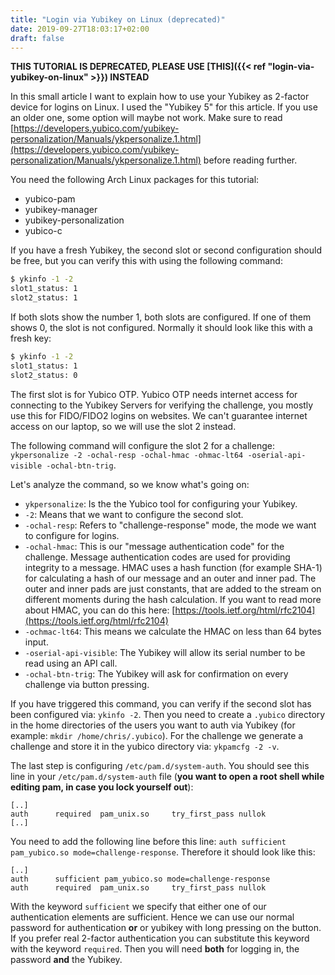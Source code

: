 ```yaml
---
title: "Login via Yubikey on Linux (deprecated)"
date: 2019-09-27T18:03:17+02:00
draft: false
---
```


**THIS TUTORIAL IS DEPRECATED, PLEASE USE [THIS]({{< ref "login-via-yubikey-on-linux" >}}) INSTEAD**

In this small article I want to explain how to use your Yubikey as 2-factor device for logins on Linux.
I used the "Yubikey 5" for this article. If you use an older one, some option will maybe not work.
Make sure to read [https://developers.yubico.com/yubikey-personalization/Manuals/ykpersonalize.1.html](https://developers.yubico.com/yubikey-personalization/Manuals/ykpersonalize.1.html) before reading further.

You need the following Arch Linux packages for this tutorial:

* yubico-pam
* yubikey-manager
* yubikey-personalization
* yubico-c

If you have a fresh Yubikey, the second slot or second configuration should be free, but you can verify this with using the following command:

```bash
$ ykinfo -1 -2
slot1_status: 1
slot2_status: 1
```

If both slots show the number 1, both slots are configured. If one of them shows 0, the slot is not configured. Normally it should look like this with a fresh key:

```bash
$ ykinfo -1 -2
slot1_status: 1
slot2_status: 0
```

The first slot is for Yubico OTP. Yubico OTP needs internet access for connecting to the Yubikey Servers for verifying the challenge, you mostly use this for FIDO/FIDO2 logins on websites. We can't guarantee internet access on our laptop, so we will use the slot 2 instead.

The following command will configure the slot 2 for a challenge: `ykpersonalize -2 -ochal-resp -ochal-hmac -ohmac-lt64 -oserial-api-visible -ochal-btn-trig`.

Let's analyze the command, so we know what's going on:

* `ykpersonalize`: Is the the Yubico tool for configuring your Yubikey.
* `-2`: Means that we want to configure the second slot.
* `-ochal-resp`: Refers to "challenge-response" mode, the mode we want to configure for logins.
* `-ochal-hmac`: This is our "message authentication code" for the challenge. Message authentication codes are used for providing integrity to a message. HMAC uses a hash function (for example SHA-1) for calculating a hash of our message and an outer and inner pad. The outer and inner pads are just constants, that are added to the stream on different moments during the hash calculation. If you want to read more about HMAC, you can do this here: [https://tools.ietf.org/html/rfc2104](https://tools.ietf.org/html/rfc2104)
* `-ochmac-lt64`: This means we calculate the HMAC on less than 64 bytes input.
* `-oserial-api-visible`: The Yubikey will allow its serial number to be read using an API call.
* `-ochal-btn-trig`: The Yubikey will ask for confirmation on every challenge via button pressing.

If you have triggered this command, you can verify if the second slot has been configured via: `ykinfo -2`.
Then you need to create a `.yubico` directory in the home directories of the users you want to auth via Yubikey (for example: `mkdir /home/chris/.yubico`). For the challenge we generate a challenge and store it in the yubico directory via: `ykpamcfg -2 -v`.

The last step is configuring `/etc/pam.d/system-auth`. You should see this line in your `/etc/pam.d/system-auth` file (**you want to open a root shell while editing pam, in case you lock yourself out**):

```
[..]
auth      required  pam_unix.so     try_first_pass nullok
[..]
```

You need to add the following line before this line: `auth sufficient pam_yubico.so mode=challenge-response`. Therefore it should look like this:

```
[..]
auth      sufficient pam_yubico.so mode=challenge-response
auth      required  pam_unix.so     try_first_pass nullok
```

With the keyword `sufficient` we specify that either one of our authentication elements are sufficient. Hence we can use our normal password for authentication **or** or yubikey with long pressing on the button.
If you prefer real 2-factor authentication you can substitute this keyword with the keyword `required`. Then you will need **both** for logging in, the password **and** the Yubikey.
